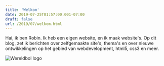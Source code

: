 ```yaml
---
title: 'Welkom'
date: 2019-07-25T01:57:00.001-07:00
draft: false
url: /2019/07/welkom.html
---
```


Hai, ik ben Robin. Ik heb een eigen website, en ik maak website's. Op dit blog, zet ik berichten over zelfgemaakte site's, thema's en over nieuwe ontwikkelingen op het gebied van webdevelopment, html5, css3 en meer.  
  
![Wereldbol logo](https://1.bp.blogspot.com/-u8VYRIVNBYk/XTmjh8N7EiI/AAAAAAAABlU/E9iiECeBw6g2rWvin0ECP_rodo6AgAckgCLcBGAs/s400/RD-icon.jpg)
